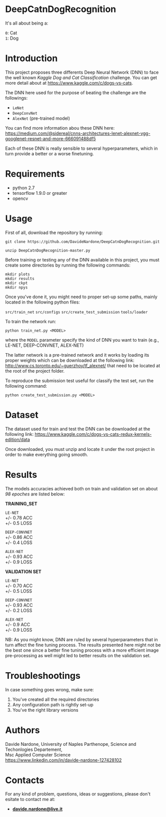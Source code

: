 # DeepCatnDogRecognition

It's all about being a:

`0`: Cat <br>
`1`: Dog <br>

# Introduction

This project proposes three differents Deep Neural Network (DNN) to face the well known *Kaggle Dog and Cat Classification* challenge. You can get more detail about at https://www.kaggle.com/c/dogs-vs-cats.

The DNN here used for the purpose of beating the challenge are the followings:

- `LeNet`
- `DeepConvNet`
- `AlexNet` (pre-trained model)

You can find more information abou these DNN here: https://medium.com/@sidereal/cnns-architectures-lenet-alexnet-vgg-googlenet-resnet-and-more-666091488df5

Each of these DNN is really sensible to several hyperparameters, which in turn provide a better or a worse finetuning.

# Requirements

  - python 2.7 <br>
  - tensorflow 1.9.0 or greater <br>
  - opencv <br>
  
# Usage

First of all, download the repository by running:

`git clone https://github.com/DavideNardone/DeepCatnDogRecognition.git` <br>

`unzip DeepCatnDogRecognition-master.py`

Before training or testing any of the DNN available in this project, you must create some directories by running the following commands:

`mkdir plots` <br>
`mkdir results` <br>
`mkdir ckpt` <br>
`mkdir npys` <br>

Once you've done it, you might need to proper set-up some paths, mainly located in the following python files:

`src/train_net`
`src/configs`
`src/create_test_submission`
`tools/loader`

To train the network run:

`python train_net.py <MODEL>`

where the `MODEL` parameter specify the kind of DNN you want to train (e.g., LE-NET, DEEP-CONVNET, ALEX-NET)

The latter network is a pre-trained network and it works by loading its proper weights which can be downloaded at the following link: <br>
http://www.cs.toronto.edu/~guerzhoy/tf_alexnet/ that need to be located at the root of the project folder.

To reproduce the submission test useful for classify the test set, run the following command:

`python create_test_submission.py <MODEL>`

# Dataset

The dataset used for train and test the DNN can be downloaded at the following link: https://www.kaggle.com/c/dogs-vs-cats-redux-kernels-edition/data

Once downloaded, you must unzip and locate it under the root project in order to make everything going smooth.

# Results

The models accuracies achieved both on train and validation set on about *98 epoches* are listed below:

**TRAINING_SET**

`LE-NET` <br>
+/- 0.78 ACC  <br>
+/- 0.5 LOSS <br>

`DEEP-CONVNET` <br>
+/- 0.86 ACC <br>
+/- 0.4 LOSS <br>

`ALEX-NET` <br>
+/- 0.93 ACC <br>
+/- 0.9 LOSS <br>

**VALIDATION SET**

`LE-NET` <br>
+/- 0.70 ACC <br>
+/- 0.5 LOSS <br>

`DEEP-CONVNET` <br>
+/- 0.93 ACC <br>
+/- 0.2 LOSS <br>

`ALEX-NET` <br>
+/- 0.9 ACC <br>
+/- 0.9 LOSS <br>

NB: As you might know, DNN are ruled by several hyperparameters that in turn affect the fine tuning process. The results presented here might not be the best one since a better fine tuning process with a more efficient image pre-processing as well might led to better results on the validation set.

# Troubleshootings

In case something goes wrong, make sure:

1. You've created all the required directories
2. Any configuration path is rightly set-up
3. You've the right library versions

# Authors

Davide Nardone, University of Naples Parthenope, Science and Techonlogies Departement,<br> Msc Applied Computer Science <br/>
https://www.linkedin.com/in/davide-nardone-127428102

# Contacts

For any kind of problem, questions, ideas or suggestions, please don't esitate to contact me at: 
- **davide.nardone@live.it**
